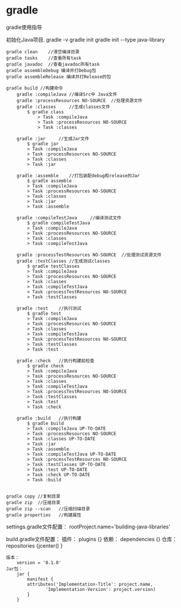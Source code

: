 # gradle
gradle使用指导


初始化Java项目.
	gradle -v
	gradle init
	gradle init --type java-library

	gradle clean	//清空编译目录
	gradle tasks	//查看所有task
	gradle javadoc	//查看javadoc所有task
	gradle assembleDebug 编译并打Debug包
	gradle assembleRelease 编译并打Release的包

	gradle build //构建命令
		gradle :compileJava	//编译Src中 Java文件
		gradle :processResources NO-SOURCE	//处理资源文件
		gradle :classes		//生成classes文件
			$ gradle class
				> Task :compileJava
				> Task :processResources NO-SOURCE
				> Task :classes

		gradle :jar		//生成Jar文件
			$ gradle jar
			> Task :compileJava
			> Task :processResources NO-SOURCE
			> Task :classes
			> Task :jar

		gradle :assemble	//打包装配debug和release的Jar
			$ gradle assemble
			> Task :compileJava
			> Task :processResources NO-SOURCE
			> Task :classes
			> Task :jar
			> Task :assemble

		gradle :compileTestJava		//编译测试文件
			$ gradle compileTestJava
			> Task :compileJava
			> Task :processResources NO-SOURCE
			> Task :classes
			> Task :compileTestJava

		gradle :processTestResources NO-SOURCE	//处理测试资源文件
		gradle :testClasses	//生成测试classes
			$ gradle testClasses
			> Task :compileJava
			> Task :processResources NO-SOURCE
			> Task :classes
			> Task :compileTestJava
			> Task :processTestResources NO-SOURCE
			> Task :testClasses

		gradle :test	//执行测试
			$ gradle test
			> Task :compileJava
			> Task :processResources NO-SOURCE
			> Task :classes
			> Task :compileTestJava
			> Task :processTestResources NO-SOURCE
			> Task :testClasses
			> Task :test

		gradle :check	//执行构建前检查
			$ gradle check
			> Task :compileJava
			> Task :processResources NO-SOURCE
			> Task :classes
			> Task :compileTestJava
			> Task :processTestResources NO-SOURCE
			> Task :testClasses
			> Task :test
			> Task :check

		gradle :build	//执行构建
			$ gradle build
			> Task :compileJava UP-TO-DATE
			> Task :processResources NO-SOURCE
			> Task :classes UP-TO-DATE
			> Task :jar
			> Task :assemble
			> Task :compileTestJava UP-TO-DATE
			> Task :processTestResources NO-SOURCE
			> Task :testClasses UP-TO-DATE
			> Task :test UP-TO-DATE
			> Task :check UP-TO-DATE
			> Task :build


	gradle copy	//复制目录
	gradle zip	//压缩目录
	gradle zip --scan	//压缩扫描目录
	gradle properties	//构建属性
	
	

settings.gradle文件配置：
	rootProject.name='building-java-libraries'


build.gradle文件配置：
	插件：	
		plugins {}
	依赖：
		dependencies {}
	仓库：
		repositories {jcenter() }

	版本：
		version = '0.1.0'
	Jar包：
		jar {
		    manifest {
			attributes('Implementation-Title': project.name,
				   'Implementation-Version': project.version)
		    }
		}


	